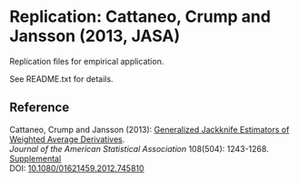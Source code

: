 # Replication: Cattaneo, Crump and Jansson (2013, JASA)

Replication files for empirical application.

See README.txt for details.

## Reference

Cattaneo, Crump and Jansson (2013): [Generalized Jackknife Estimators of Weighted Average Derivatives](https://mdcattaneo.github.io/papers/Cattaneo-Crump-Jansson_2013_JASA.pdf).<br>
_Journal of the American Statistical Association_ 108(504): 1243-1268.<br>
[Supplemental](https://mdcattaneo.github.io/papers/Cattaneo-Crump-Jansson_2013_JASA--Supplemental.pdf)<br>
DOI: [10.1080/01621459.2012.745810](https://doi.org/10.1080/01621459.2012.745810)
